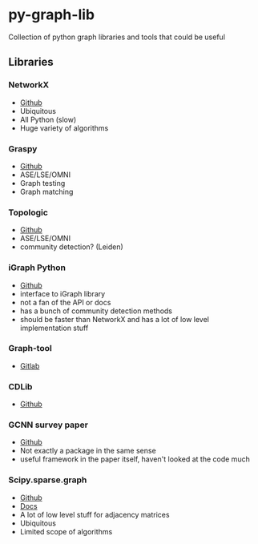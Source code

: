 # py-graph-lib
Collection of python graph libraries and tools that could be useful

## Libraries

### NetworkX
- [Github](https://github.com/networkx/networkx)
- Ubiquitous
- All Python (slow) 
- Huge variety of algorithms

### Graspy
- [Github](https://github.com/neurodata/graspy)
- ASE/LSE/OMNI
- Graph testing
- Graph matching

### Topologic
- [Github](https://github.com/microsoft/topologic)
- ASE/LSE/OMNI
- community detection? (Leiden)

### iGraph Python
- [Github](https://github.com/igraph/python-igraph)
- interface to iGraph library
- not a fan of the API or docs 
- has a bunch of community detection methods 
- should be faster than NetworkX and has a lot of low level implementation stuff

### Graph-tool
- [Gitlab](https://git.skewed.de/count0/graph-tool)

### CDLib
- [Github](https://github.com/GiulioRossetti/cdlib/blob/master/docs/index.rst)
 
### GCNN survey paper
- [Github](https://github.com/google/gcnn-survey-paper)
- Not exactly a package in the same sense 
- useful framework in the paper itself, haven't looked at the code much

### Scipy.sparse.graph
- [Github]()
- [Docs](https://docs.scipy.org/doc/scipy/reference/sparse.csgraph.html)
- A lot of low level stuff for adjacency matrices
- Ubiquitous
- Limited scope of algorithms
